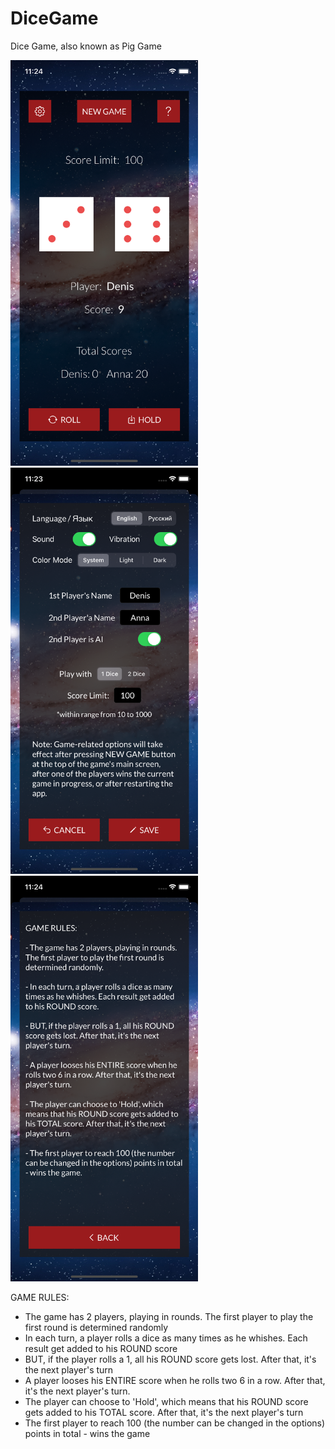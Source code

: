 # DiceGame
Dice Game, also known as Pig Game

<p float="left">
  <img src="Screenshots/img1.png" alt=Gameplay" width="300">
  <img src="Screenshots/img3.png" alt=Options" width="300">
  <img src="Screenshots/img2.png" alt=Options" width="300">
</p>

GAME RULES:
- The game has 2 players, playing in rounds. The first player to play the first round is determined randomly
- In each turn, a player rolls a dice as many times as he whishes. Each result get added to his ROUND score
- BUT, if the player rolls a 1, all his ROUND score gets lost. After that, it's the next player's turn
- A player looses his ENTIRE score when he rolls two 6 in a row. After that, it's the next player's turn.
- The player can choose to 'Hold', which means that his ROUND score gets added to his TOTAL score. After that, it's the next player's turn
- The first player to reach 100 (the number can be changed in the options) points in total - wins the game
